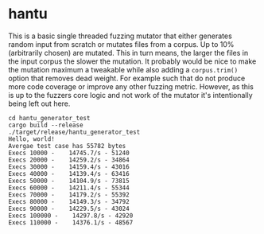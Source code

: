 # hantu

This is a basic single threaded fuzzing mutator that either generates random input from scratch or mutates files from a corpus.
Up to 10% (arbitrarily chosen) are mutated.
This in turn means, the larger the files in the input corpus the slower the mutation.
It probably would be nice to make the mutation maximum a tweakable while also adding a `corpus.trim()` option that removes dead weight.
For example such that do not produce more code coverage or improve any other fuzzing metric.
However, as this is up to the fuzzers core logic and not work of the mutator it's intentionally being left out here.

```
cd hantu_generator_test
cargo build --release
./target/release/hantu_generator_test
Hello, world!
Avergae test case has 55782 bytes
Execs 10000 -    14745.7/s - 51240
Execs 20000 -    14259.2/s - 34864
Execs 30000 -    14159.4/s - 43016
Execs 40000 -    14139.4/s - 63416
Execs 50000 -    14104.9/s - 73815
Execs 60000 -    14211.4/s - 55344
Execs 70000 -    14179.2/s - 55392
Execs 80000 -    14149.3/s - 34792
Execs 90000 -    14229.5/s - 43024
Execs 100000 -    14297.8/s - 42920
Execs 110000 -    14376.1/s - 48567
```
